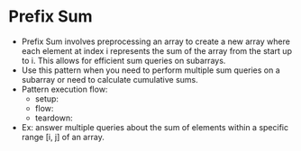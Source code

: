 # Prefix Sum

- Prefix Sum involves preprocessing an array to create a new array where each element at index i represents the sum of the array from the start up to i. This allows for efficient sum queries on subarrays.
- Use this pattern when you need to perform multiple sum queries on a subarray or need to calculate cumulative sums.
- Pattern execution flow:
  - setup: <!-- todo: -->
  - flow: <!-- todo: -->
  - teardown: <!-- todo: -->
- Ex: answer multiple queries about the sum of elements within a specific range [i, j] of an array.
